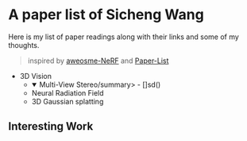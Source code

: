 # A paper list of Sicheng Wang

Here is my list of paper readings along with their links and some of my thoughts.
> inspired by [aweosme-NeRF](https://github.com/awesome-NeRF/awesome-NeRF) and [Paper-List](https://github.com/YanjieZe/Paper-List?tab=readme-ov-file)

- 3D Vision
  - <details open>
    <summary>Multi-View Stereo/summary>
    - []sd()
    </details>
  - Neural Radiation Field
  - 3D Gaussian splatting

## Interesting Work
